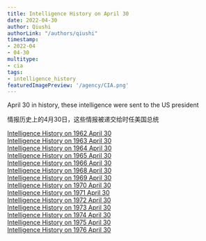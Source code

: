 ```yaml
---
title: Intelligence History on April 30
date: 2022-04-30
author: Qiushi 
authorLink: "/authors/qiushi"
timestamp: 
- 2022-04
- 04-30
multitype: 
- cia
tags: 
- intelligence_history
featuredImagePreview: '/agency/CIA.png'
---
```



April 30 in history, these intelligence were sent to the US president

情报历史上的4月30日，这些情报被递交给时任美国总统

<!--more-->







[Intelligence History on 1962 April 30](/dailybrief/1962-04-30)   
[Intelligence History on 1963 April 30](/dailybrief/1963-04-30)   
[Intelligence History on 1964 April 30](/dailybrief/1964-04-30)   
[Intelligence History on 1965 April 30](/dailybrief/1965-04-30)   
[Intelligence History on 1966 April 30](/dailybrief/1966-04-30)   
[Intelligence History on 1968 April 30](/dailybrief/1968-04-30)   
[Intelligence History on 1969 April 30](/dailybrief/1969-04-30)   
[Intelligence History on 1970 April 30](/dailybrief/1970-04-30)   
[Intelligence History on 1971 April 30](/dailybrief/1971-04-30)   
[Intelligence History on 1972 April 30](/dailybrief/1972-04-30)   
[Intelligence History on 1973 April 30](/dailybrief/1973-04-30)   
[Intelligence History on 1974 April 30](/dailybrief/1974-04-30)   
[Intelligence History on 1975 April 30](/dailybrief/1975-04-30)   
[Intelligence History on 1976 April 30](/dailybrief/1976-04-30)   
